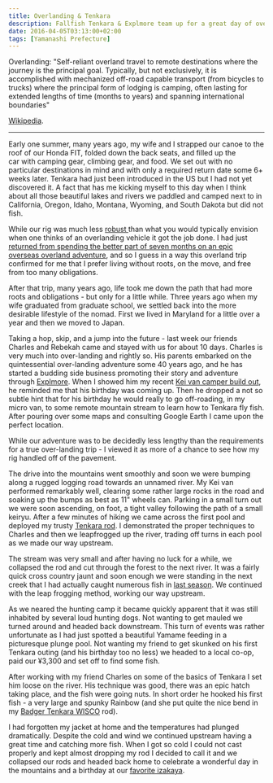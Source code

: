 ```yaml
---
title: Overlanding & Tenkara
description: Fallfish Tenkara & Explmore team up for a great day of overlanding and Tenkara in the Tanzawa Mountains...
date: 2016-04-05T03:13:00+02:00
tags: [Yamanashi Prefecture]
---
```

<div class="text-lg mt-2">
<p class="mb-2 italic"><spann class="font-semibold">O</spann>verlanding: "Self-reliant overland travel to remote destinations where the journey is the principal goal. Typically, but not exclusively, it is accomplished with mechanized off-road capable transport (from bicycles to trucks) where the principal form of lodging is camping, often lasting for extended lengths of time (months to years) and spanning international boundaries"</p> <p class="mt-2 mb-2"><a href="https://en.wikipedia.org/wiki/Overlanding" target="_blank" rel="noopener noreferrer">Wikipedia</a>.</p>


<hr />

<p class="mt-2 mb-2">Early one summer, many years ago, my wife and I strapped our canoe to the roof of our Honda FIT, folded down the back seats, and filled up the car with camping gear, climbing gear, and food. We set out with no particular destinations in mind and with only a required return date some 6+ weeks later. Tenkara had just been introduced in the US but I had not yet discovered it. A fact that has me kicking myself to this day when I think about all those beautiful lakes and rivers we paddled and camped next to in California, Oregon, Idaho, Montana, Wyoming, and South Dakota but did not fish.</p>



<p class="mt-2 mb-2">While our rig was much less <a href="https://seattlebackpackersmagazine.com/road-trip-breadbasket/" target="_blank" rel="noopener noreferrer">robust </a>than what you would typically envision when one thinks of an overlanding vehicle it got the job done. I had just <a href="https://issuu.com/troutrageous1/docs/tenkaraanglerpremiumspring2016.comp/c/sp224hy" target="_blank" rel="noopener noreferrer">returned from spending the better part of seven months on an epic overseas overland adventure</a>, and so I guess in a way this overland trip confirmed for me that I prefer living without roots, on the move, and free from too many obligations.</p>

<p class="mt-2 mb-2">After that trip, many years ago, life took me down the path that had more roots and obligations - but only for a little while. Three years ago when my wife graduated from graduate school, we settled back into the more desirable lifestyle of the nomad. First we lived in Maryland for a little over a year and then we moved to Japan.</p>

<p class="mt-2 mb-2">Taking a hop, skip, and a jump into the future - last week our friends Charles and Rebekah came and stayed with us for about 10 days. Charles is very much into over-landing and rightly so. His parents embarked on the quintessential over-landing adventure some 40 years ago, and he has started a budding side business promoting their story and adventure through <a href="https://www.explmore.com/" target="_blank" rel="noopener noreferrer">Explmore</a>. When I showed him my recent <a href="https://www.fallfishtenkara.com/custom-camper-microvan/" target="_blank" rel="noopener noreferrer">Kei van camper build out</a>, he reminded me that his birthday was coming up. Then he dropped a not so subtle hint that for his birthday he would really to go off-roading, in my micro van, to some remote mountain stream to learn how to Tenkara fly fish. After pouring over some maps and consulting Google Earth I came upon the perfect location.</p>

<p class="mt-2 mb-2">While our adventure was to be decidedly less lengthy than the requirements for a true over-landing trip - I viewed it as more of a chance to see how my rig handled off of the pavement.</p>



<p class="mt-2 mb-2">The drive into the mountains went smoothly and soon we were bumping along a rugged logging road towards an unnamed river. My Kei van performed remarkably well, clearing some rather large rocks in the road and soaking up the bumps as best as 11" wheels can. Parking in a small turn out we were soon ascending, on foot, a tight valley following the path of a small keiryu. After a few minutes of hiking we came across the first pool and deployed my trusty <a href="https://www.fallfishtenkara.com/about/my-tenkara-rods/" target="_blank" rel="noopener noreferrer">Tenkara rod</a>. I demonstrated the proper techniques to Charles and then we leapfrogged up the river, trading off turns in each pool as we made our way upstream.</p>



<p class="mt-2 mb-2">The stream was very small and after having no luck for a while, we collapsed the rod and cut through the forest to the next river. It was a fairly quick cross country jaunt and soon enough we were standing in the next creek that I had actually caught numerous fish in <a href="https://www.fallfishtenkara.com/bear-creek/" target="_blank" rel="noopener noreferrer">last season</a>. We continued with the leap frogging method, working our way upstream.</p>



<p class="mt-2 mb-2">As we neared the hunting camp it became quickly apparent that it was still inhabited by several loud hunting dogs. Not wanting to get mauled we turned around and headed back downstream. This turn of events was rather unfortunate as I had just spotted a beautiful Yamame feeding in a picturesque plunge pool. Not wanting my friend to get skunked on his first Tenkara outing (and his birthday too no less) we headed to a local co-op, paid our ¥3,300 and set off to find some fish.</p>



<p class="mt-2 mb-2">After working with my friend Charles on some of the basics of Tenkara I set him loose on the river. His technique was good, there was an epic hatch taking place, and the fish were going nuts. In short order he hooked his first fish - a very large and spunky Rainbow (and she put quite the nice bend in my <a href="https://www.badgertenkara.com/store/p40/The_WISCO_Rod_.html" target="_blank" rel="noopener noreferrer">Badger Tenkara WISCO</a> rod).</p>


<p class="mt-2 mb-2">I had forgotten my jacket at home and the temperatures had plunged dramatically. Despite the cold and wind we continued upstream having a great time and catching more fish. When I got so cold I could not cast properly and kept almost dropping my rod I decided to call it and we collapsed our rods and headed back home to celebrate a wonderful day in the mountains and a birthday at our <a href="https://www.fallfishtenkara.com/the-breakfast-club/" target="_blank" rel="noopener noreferrer">favorite izakaya</a>.</p>

<img class="w-8/12 rounded-lg shadow-lg mx-auto" src="" alt="" />
</div>
